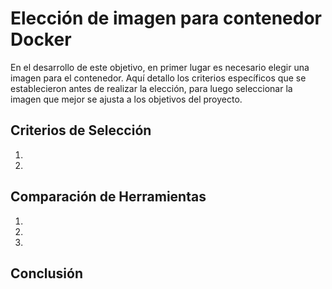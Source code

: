 # Elección de imagen para contenedor Docker

En el desarrollo de este objetivo, en primer lugar es necesario elegir una imagen para el contenedor. Aquí detallo los criterios específicos que se establecieron antes de realizar la elección, para luego seleccionar la imagen que mejor se ajusta a los objetivos del proyecto.

## Criterios de Selección

1. 
2. 

## Comparación de Herramientas

1. 
2. 
3. 

## Conclusión
